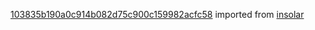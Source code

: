 [103835b190a0c914b082d75c900c159982acfc58](https://github.com/insolar/insolar/commit/103835b190a0c914b082d75c900c159982acfc58) imported from [insolar](https://github.com/insolar/insolar)
